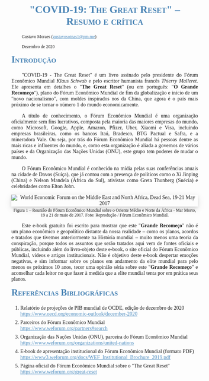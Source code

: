 <style>
  @font-face {
    font-family: 'TimesNewRomanFont';
    src: local(Times), url('http://rawcdn.githack.com/gustavosotnas/epsilon-markdown-theme/75fc86d0c018ed51548a313ea9b2f7745714eab4/src/times.ttf');
    font-weight: normal;
    font-style: normal;
  }
  @font-face {
    font-family: 'TimesNewRomanFont';
    src: local(Times), url('http://rawcdn.githack.com/gustavosotnas/epsilon-markdown-theme/75fc86d0c018ed51548a313ea9b2f7745714eab4/src/timesi.ttf');
    font-weight: normal;
    font-style: italic;
  }
  @font-face {
    font-family: 'TimesNewRomanFont';
    src: local(Times), url('http://rawcdn.githack.com/gustavosotnas/epsilon-markdown-theme/75fc86d0c018ed51548a313ea9b2f7745714eab4/src/timesbd.ttf');
    font-weight: bold;
    font-style: normal;
  }
  @font-face {
    font-family: 'TimesNewRomanFont';
    src: local(Times), url('http://rawcdn.githack.com/gustavosotnas/epsilon-markdown-theme/75fc86d0c018ed51548a313ea9b2f7745714eab4/src/timesbi.ttf');
    font-weight: bold;
    font-style: italic;
  }
  body { margin: 10mm; text-align: justify; }
  @media screen and (orientation: portrait) {
    body { margin: 3mm; }
  }
  @media screen and (orientation: landscape) and (min-width: 1200px) {
    body { width: 980px; margin-left: auto; margin-right: auto; }
  }
  body > * { font-family: 'TimesNewRomanFont', serif !important; }
  h1, h2, h3, h4, h5, h6 { color: steelblue !important; font-variant: small-caps; margin-top:0px !important; }
  h1 { font-size: 2em; text-align: center; }
  h2 { font-size: 1.75em; }
  h3 { font-size: 1.5em; }
  h4 { font-size: 1.25em; }
  h5 { font-size: 1.125em; }
  h6 { font-size: 1em; }
  p { text-indent: 2em; }
  h1, h2, h3, h4, h5, h6, p, pre { width: 100% !important; }
  figure, blockquote { margin-left: initial; margin-right: initial; }
  figure { text-align: center; }
  figure > img { max-width: 100%; }
  figcaption { padding-top: 0.25em; }
  blockquote, pre { padding: 3mm !important; }
  blockquote { background: #eee; border-left: 1em solid #d6d6d6 !important; width: fit-content; }
  blockquote > p, section.footnotes p { text-indent: initial; color: initial; margin: 0px; }
  p img { display: block; border: solid #ccc 1px; width: max-content; margin-left: auto; margin-right: auto; }
  a { color: #4b8bbf; }
  pre { border-radius: 1em !important; }
  pre span { font-family: inherit; }
  pre, table { width: 100%; text-align: initial; }
  table, tr, td, th, tbody, thead, tfoot { page-break-inside: avoid; }
  th, td { padding: 3mm; }
  ol > li { padding-bottom: 0.5em; }
  li > p { text-indent: initial; }
  table > tbody tr:nth-child(even) { background-color: #f5f5f5; }
  th { background-color: #d6d6d6; }
  blockquote, img, pre, table { box-shadow: 0 4px 8px 0 rgba(0, 0, 0, 0.1), 0 6px 20px 0 rgba(0, 0, 0, 0.1); }
</style>

# "COVID-19: The Great Reset" – Resumo e crítica

<small>Gustavo Moraes (gustavosotnas1@pm.me)</small>

<small>Dezembro de 2020</small>

## Introdução

"COVID-19 - The Great Reset" é um livro assinado pelo presidente do Fórum Econômico Mundial _Klaus Schwab_ e pelo escritor humanista francês _Thierry Malleret_. Ele apresenta em detalhes o "**The Great Reset**" (ou em português: "**O Grande Recomeço**"), plano do Fórum Econômico Mundial de fim da globalização e início de um "novo nacionalismo", com moldes inspirados nos da China, que agora é o país mais próximo de se tornar o número 1 do mundo economicamente.

A título de conhecimento, o Fórum Econômico Mundial é uma organização oficialmente sem fins lucrativos, composta pela maioria das maiores empresas do mundo, como Microsoft, Google, Apple, Amazon, Pfizer, Uber, Xiaomi e Visa, incluindo empresas brasileiras, como os bancos Itaú, Bradesco, BTG Pactual e Safra, e a mineradora Vale. Ou seja, por trás do Fórum Econômico Mundial há pessoas dentre as mais ricas e influentes do mundo, e, como esta organização é aliada a governos de vários países e da Organização das Nações Unidas (ONU), este grupo tem poderes de mudar o mundo.

O Fórum Econômico Mundial é conhecido na mídia pelas suas conferências anuais na cidade de Davos (Suíça), que já contou com a presença de políticos como o Xi Jinping (China) e Nelson Mandela (África do Sul), ativistas como Greta Thunberg (Suécia) e celebridades como Elton John.

<figure>
  <img src="file:///P:/Books/Gustavo%20Moraes/_COVID-19_%20The%20Great%20Reset_%20-%20Resumo%20(41)/assets/WEF_on_Middle_East_and_North_Africa_may_2017.jpg" alt="World Economic Forum on the Middle East and North Africa, Dead Sea, 19-21 May 2017"><br>
    <figcaption><small>Figura 1 – Reunião do Fórum Econômico Mundial sobre o Oriente Médio e Norte da África - Mar Morto, 19 a 21 de maio de 2017. Foto: Reprodução / Fórum Econômico Mundial.</small></figcaption>
</figure> 

Este e-book gratuito foi escrito para mostrar que este "**Grande Recomeço**" não é um plano econômico e geopolítico distante da nossa realidade – como os planos, acordos e tratados que tivemos anteriormente na História mundial – muito menos uma teoria da conspiração, porque todos os assuntos que serão tratados aqui vem de fontes oficiais e públicas, incluindo além do livro-objeto deste e-book, o site oficial do Fórum Econômico Mundial, vídeos e artigos institucionais. Não é objetivo deste e-book despertar emoções negativas, e sim informar sobre os planos em andamento da elite mundial para pelo menos os próximos 10 anos, tecer uma opinião séria sobre este "**Grande Recomeço**" e aconselhar cada leitor no que fazer à medida que a elite mundial tenta por em prática seus planos.

## Referências Bibliográficas

1. Relatório de projeções de PIB mundial de OCDE, edição de dezembro de 2020<br>https://www.oecd.org/economic-outlook/december-2020
2. Parceiros do Fórum Econômico Mundial<br>https://www.weforum.org/partners#search
3. Organização das Nações Unidas (ONU), parceira do Fórum Econômico Mundial<br>https://www.weforum.org/organizations/united-nations
4. E-book de apresentação institucional do Fórum Econômico Mundial (formato PDF)<br>https://www3.weforum.org/docs/WEF_Institutional_Brochure_2019.pdf
5. Página oficial do Fórum Econômico Mundial sobre o "The Great Reset"<br>https://www.weforum.org/great-reset
